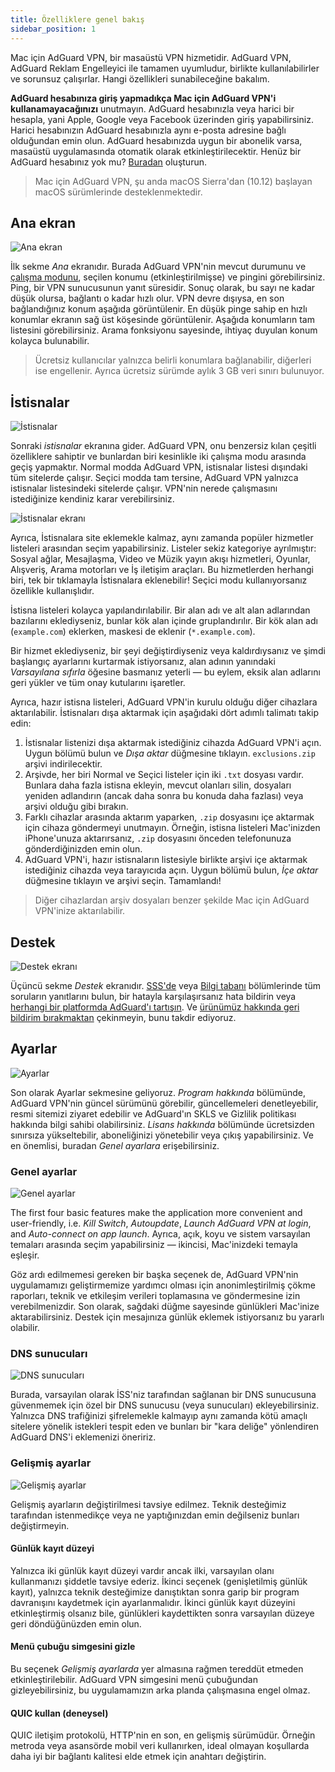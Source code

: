 ```yaml
---
title: Özelliklere genel bakış
sidebar_position: 1
---
```


Mac için AdGuard VPN, bir masaüstü VPN hizmetidir. AdGuard VPN, AdGuard Reklam Engelleyici ile tamamen uyumludur, birlikte kullanılabilirler ve sorunsuz çalışırlar. Hangi özellikleri sunabileceğine bakalım.

**AdGuard hesabınıza giriş yapmadıkça Mac için AdGuard VPN'i kullanamayacağınızı** unutmayın. AdGuard hesabınızla veya harici bir hesapla, yani Apple, Google veya Facebook üzerinden giriş yapabilirsiniz. Harici hesabınızın AdGuard hesabınızla aynı e-posta adresine bağlı olduğundan emin olun. AdGuard hesabınızda uygun bir abonelik varsa, masaüstü uygulamasında otomatik olarak etkinleştirilecektir. Henüz bir AdGuard hesabınız yok mu? [Buradan](https://auth.adguard.com/registration.html) oluşturun.

> Mac için AdGuard VPN, şu anda macOS Sierra'dan (10.12) başlayan macOS sürümlerinde desteklenmektedir.

## Ana ekran

![Ana ekran](https://cdn.adguard.com/public/Adguard/Blog/mac-vpn-main.png)

İlk sekme *Ana* ekranıdır. Burada AdGuard VPN'nin mevcut durumunu ve [çalışma modunu](#exclusions), seçilen konumu (etkinleştirilmişse) ve pingini görebilirsiniz. Ping, bir VPN sunucusunun yanıt süresidir. Sonuç olarak, bu sayı ne kadar düşük olursa, bağlantı o kadar hızlı olur. VPN devre dışıysa, en son bağlandığınız konum aşağıda görüntülenir. En düşük pinge sahip en hızlı konumlar ekranın sağ üst köşesinde görüntülenir. Aşağıda konumların tam listesini görebilirsiniz. Arama fonksiyonu sayesinde, ihtiyaç duyulan konum kolayca bulunabilir.

> Ücretsiz kullanıcılar yalnızca belirli konumlara bağlanabilir, diğerleri ise engellenir. Ayrıca ücretsiz sürümde aylık 3 GB veri sınırı bulunuyor.

## İstisnalar

![İstisnalar](https://cdn.adguard.com/public/Adguard/Blog/vpn/release/VPN_for_Mac/exclusions.png)

Sonraki *istisnalar* ekranına gider. AdGuard VPN, onu benzersiz kılan çeşitli özelliklere sahiptir ve bunlardan biri kesinlikle iki çalışma modu arasında geçiş yapmaktır. Normal modda AdGuard VPN, istisnalar listesi dışındaki tüm sitelerde çalışır. Seçici modda tam tersine, AdGuard VPN yalnızca istisnalar listesindeki sitelerde çalışır. VPN'nin nerede çalışmasını istediğinize kendiniz karar verebilirsiniz.

![İstisnalar ekranı](https://cdn.adguard.com/public/Adguard/Blog/services.png)

Ayrıca, İstisnalara site eklemekle kalmaz, aynı zamanda popüler hizmetler listeleri arasından seçim yapabilirsiniz. Listeler sekiz kategoriye ayrılmıştır: Sosyal ağlar, Mesajlaşma, Video ve Müzik yayın akışı hizmetleri, Oyunlar, Alışveriş, Arama motorları ve İş iletişim araçları. Bu hizmetlerden herhangi biri, tek bir tıklamayla İstisnalara eklenebilir! Seçici modu kullanıyorsanız özellikle kullanışlıdır.

İstisna listeleri kolayca yapılandırılabilir. Bir alan adı ve alt alan adlarından bazılarını eklediyseniz, bunlar kök alan içinde gruplandırılır. Bir kök alan adı (`example.com`) eklerken, maskesi de eklenir (`*.example.com`).

Bir hizmet eklediyseniz, bir şeyi değiştirdiyseniz veya kaldırdıysanız ve şimdi başlangıç ayarlarını kurtarmak istiyorsanız, alan adının yanındaki *Varsayılana sıfırla* öğesine basmanız yeterli — bu eylem, eksik alan adlarını geri yükler ve tüm onay kutularını işaretler.

Ayrıca, hazır istisna listeleri, AdGuard VPN'in kurulu olduğu diğer cihazlara aktarılabilir. İstisnaları dışa aktarmak için aşağıdaki dört adımlı talimatı takip edin:

1. İstisnalar listenizi dışa aktarmak istediğiniz cihazda AdGuard VPN'i açın. Uygun bölümü bulun ve *Dışa aktar* düğmesine tıklayın. `exclusions.zip` arşivi indirilecektir.
2. Arşivde, her biri Normal ve Seçici listeler için iki `.txt` dosyası vardır. Bunlara daha fazla istisna ekleyin, mevcut olanları silin, dosyaları yeniden adlandırın (ancak daha sonra bu konuda daha fazlası) veya arşivi olduğu gibi bırakın.
3. Farklı cihazlar arasında aktarım yaparken, `.zip` dosyasını içe aktarmak için cihaza göndermeyi unutmayın. Örneğin, istisna listeleri Mac'inizden iPhone'unuza aktarırsanız, `.zip` dosyasını önceden telefonunuza gönderdiğinizden emin olun.
4. AdGuard VPN'i, hazır istisnaların listesiyle birlikte arşivi içe aktarmak istediğiniz cihazda veya tarayıcıda açın. Uygun bölümü bulun, *İçe aktar* düğmesine tıklayın ve arşivi seçin. Tamamlandı!

> Diğer cihazlardan arşiv dosyaları benzer şekilde Mac için AdGuard VPN'inize aktarılabilir.

## Destek

![Destek ekranı](https://cdn.adguard.com/public/Adguard/Blog/vpn/release/VPN_for_Mac/support.png)

Üçüncü sekme *Destek* ekranıdır. [SSS'de](https://adguard-vpn.com/en/welcome.html#faq) veya [Bilgi tabanı](/intro.md) bölümlerinde tüm soruların yanıtlarını bulun, bir hatayla karşılaşırsanız hata bildirin veya [herhangi bir platformda AdGuard'ı tartışın](https://adguard.com/en/discuss.html). Ve [ürünümüz hakkında geri bildirim bırakmaktan](https://surveys.adguard.com/en/vpn_mac/form.html) çekinmeyin, bunu takdir ediyoruz.

## Ayarlar

![Ayarlar](https://cdn.adguard.com/public/Adguard/Blog/vpn/release/VPN_for_Mac/settings.png)

Son olarak Ayarlar sekmesine geliyoruz. *Program hakkında* bölümünde, AdGuard VPN'nin güncel sürümünü görebilir, güncellemeleri denetleyebilir, resmi sitemizi ziyaret edebilir ve AdGuard'ın SKLS ve Gizlilik politikası hakkında bilgi sahibi olabilirsiniz. *Lisans hakkında* bölümünde ücretsizden sınırsıza yükseltebilir, aboneliğinizi yönetebilir veya çıkış yapabilirsiniz. Ve en önemlisi, buradan *Genel ayarlara* erişebilirsiniz.

### Genel ayarlar

![Genel ayarlar](https://cdn.adguard.com/public/Adguard/Blog/vpn/release/VPN_for_Mac/general-settings.png)

The first four basic features make the application more convenient and user-friendly, i.e. *Kill Switch*, *Autoupdate*, *Launch AdGuard VPN at login*, and *Auto-connect on app launch*. Ayrıca, açık, koyu ve sistem varsayılan temaları arasında seçim yapabilirsiniz — ikincisi, Mac'inizdeki temayla eşleşir.

Göz ardı edilmemesi gereken bir başka seçenek de, AdGuard VPN'nin uygulamamızı geliştirmemize yardımcı olması için anonimleştirilmiş çökme raporları, teknik ve etkileşim verileri toplamasına ve göndermesine izin verebilmenizdir. Son olarak, sağdaki düğme sayesinde günlükleri Mac'inize aktarabilirsiniz. Destek için mesajınıza günlük eklemek istiyorsanız bu yararlı olabilir.

### DNS sunucuları

![DNS sunucuları](https://cdn.adguard.com/public/Adguard/Blog/vpn/release/VPN_for_Mac/dns.png)

Burada, varsayılan olarak İSS'niz tarafından sağlanan bir DNS sunucusuna güvenmemek için özel bir DNS sunucusu (veya sunucuları) ekleyebilirsiniz. Yalnızca DNS trafiğinizi şifrelemekle kalmayıp aynı zamanda kötü amaçlı sitelere yönelik istekleri tespit eden ve bunları bir "kara deliğe" yönlendiren AdGuard DNS'i eklemenizi öneririz.

### Gelişmiş ayarlar

![Gelişmiş ayarlar](https://cdn.adguard.com/public/Adguard/Blog/vpn/release/VPN_for_Mac/advanced-settings.png)

Gelişmiş ayarların değiştirilmesi tavsiye edilmez. Teknik desteğimiz tarafından istenmedikçe veya ne yaptığınızdan emin değilseniz bunları değiştirmeyin.

#### Günlük kayıt düzeyi
Yalnızca iki günlük kayıt düzeyi vardır ancak ilki, varsayılan olanı kullanmanızı şiddetle tavsiye ederiz. İkinci seçenek (genişletilmiş günlük kayıt), yalnızca teknik desteğimize danıştıktan sonra garip bir program davranışını kaydetmek için ayarlanmalıdır. İkinci günlük kayıt düzeyini etkinleştirmiş olsanız bile, günlükleri kaydettikten sonra varsayılan düzeye geri döndüğünüzden emin olun.

#### Menü çubuğu simgesini gizle
Bu seçenek *Gelişmiş ayarlarda* yer almasına rağmen tereddüt etmeden etkinleştirilebilir. AdGuard VPN simgesini menü çubuğundan gizleyebilirsiniz, bu uygulamamızın arka planda çalışmasına engel olmaz.

#### QUIC kullan (deneysel)

QUIC iletişim protokolü, HTTP'nin en son, en gelişmiş sürümüdür. Örneğin metroda veya asansörde mobil veri kullanırken, ideal olmayan koşullarda daha iyi bir bağlantı kalitesi elde etmek için anahtarı değiştirin.

